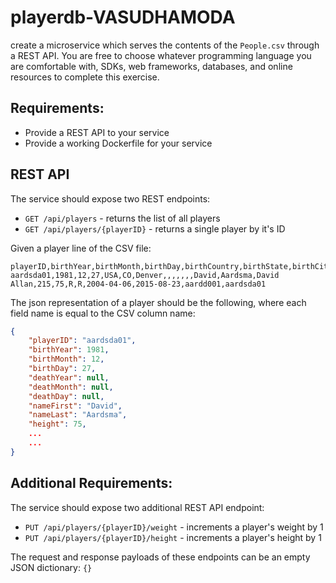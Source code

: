 # playerdb-VASUDHAMODA

create a microservice which serves the contents of the `People.csv` through a
REST API. You are free to choose whatever programming language you are comfortable with, SDKs, web
frameworks, databases, and online resources to complete this exercise.

## Requirements:
* Provide a REST API to your service
* Provide a working Dockerfile for your service

## REST API

The service should expose two REST endpoints:
* `GET /api/players` - returns the list of all players
* `GET /api/players/{playerID}` - returns a single player by it's ID

Given a player line of the CSV file:
```
playerID,birthYear,birthMonth,birthDay,birthCountry,birthState,birthCity,deathYear,deathMonth,deathDay,deathCountry,deathState,deathCity,nameFirst,nameLast,nameGiven,weight,height,bats,throws,debut,finalGame,retroID,bbrefID
aardsda01,1981,12,27,USA,CO,Denver,,,,,,,David,Aardsma,David Allan,215,75,R,R,2004-04-06,2015-08-23,aardd001,aardsda01
```

The json representation of a player should be the following, where each field name is equal to the CSV column name:
```json
{
    "playerID": "aardsda01",
    "birthYear": 1981,
    "birthMonth": 12,
    "birthDay": 27,
    "deathYear": null,
    "deathMonth": null,
    "deathDay": null,
    "nameFirst": "David",
    "nameLast": "Aardsma",
    "height": 75,
    ...
    ...
}
```

## Additional Requirements:

The service should expose two additional REST API endpoint:
* `PUT /api/players/{playerID}/weight` - increments a player's weight by 1
* `PUT /api/players/{playerID}/height` - increments a player's height by 1

The request and response payloads of these endpoints can be an empty JSON dictionary: `{}`
